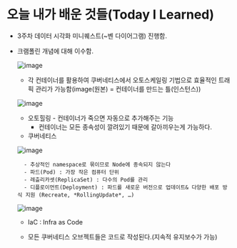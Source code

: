 # 오늘 내가 배운 것들(Today I Learned)

- 3주차 데이터 시각화 미니퀘스트(~벤 다이어그램) 진행함.
    
- 크램폴린 개념에 대해 이수함.

    ![image](https://res.craft.do/user/full/641ffdb9-6693-37da-6dbd-e78e1756c2de/doc/3c17d71c-25ef-2249-36c5-6ac2c9747d25/388564B0-9BC9-4590-A795-9A62D8C71DCC_2/v0aZ447iqzIzHRmIMYAkGx9Ltv8gwFVmLcmnij6rOb0z/Image.png)


	- 각 컨테이너를 활용하여 쿠버네티스에서 오토스케일링 기법으로 효율적인 트래픽 관리가 가능함(image(원본) = 컨테이너를 만드는 틀(인스턴스))

    ![image](https://res.craft.do/user/full/641ffdb9-6693-37da-6dbd-e78e1756c2de/doc/3c17d71c-25ef-2249-36c5-6ac2c9747d25/33AFE7F8-1B86-4901-9D13-CF40B65077E8_2/FUmEPBJuAM6htcnoxKzCtH8I1TJEFLaKGy4yLSRJqDMz/Image.png)


	- 오토힐링 - 컨테이너가 죽으면 자동으로 추가해주는 기능
		- 컨테이너는 모든 종속성이 깔려있기 때문에 갈아끼우는게 가능하다.
	- 쿠버네티스

    ![image](https://res.craft.do/user/full/641ffdb9-6693-37da-6dbd-e78e1756c2de/doc/3c17d71c-25ef-2249-36c5-6ac2c9747d25/01BCC8D4-E40A-4119-A1D0-3FBFA3C3CBF9_2/JtE29TX2yNIvFQE30iYglxHS19kibyEXKPoH8RB5rI4z/Image.png)


		- 추상적인 namespace로 묶이므로 Node에 종속되지 않는다
		- 파드(Pod) : 가장 작은 컴퓨터 단위
		- 레츨리카셋(ReplicaSet) : 다수의 Pod를 관리
		- 디플로이먼트(Deployment) : 파드를 새로운 버전으로 업데이트& 다양한 배포 방식 지원 (Recreate, *RollingUpdate*, …)

    ![image](https://res.craft.do/user/full/641ffdb9-6693-37da-6dbd-e78e1756c2de/doc/3c17d71c-25ef-2249-36c5-6ac2c9747d25/813505FC-A2E3-42EE-95C4-A693197E82C2_2/ePHfYcci8KSnHv5NjAzc8Iis1q3sQ9hgLn8KhPT1Vqkz/Image.png)


	- IaC : Infra as Code

	- 모든 쿠버네티스 오브젝트들은 코드로 작성된다.(지속적 유지보수가 가능)
